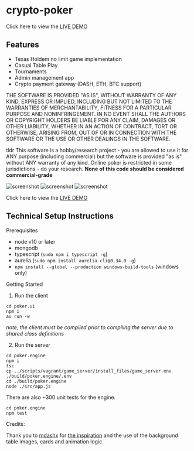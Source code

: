 ﻿# crypto-poker
 
 Click here to view the [LIVE DEMO](https://troyshouse.poker/)

Features
---
* Texas Holdem no limit game implementation
* Casual Table Play
* Tournaments
* Admin management app
* Crypto payment gateway (DASH, ETH, BTC support)

 THE SOFTWARE IS PROVIDED "AS IS", WITHOUT WARRANTY OF ANY KIND, EXPRESS OR IMPLIED, INCLUDING BUT NOT LIMITED TO THE WARRANTIES OF MERCHANTABILITY, FITNESS FOR A PARTICULAR PURPOSE AND NONINFRINGEMENT. IN NO EVENT SHALL THE AUTHORS OR COPYRIGHT HOLDERS BE LIABLE FOR ANY CLAIM, DAMAGES OR OTHER LIABILITY, WHETHER IN AN ACTION OF CONTRACT, TORT OR OTHERWISE, ARISING FROM, OUT OF OR IN CONNECTION WITH THE SOFTWARE OR THE USE OR OTHER DEALINGS IN THE SOFTWARE.
 
 tldr
 This software is a hobby/research project - you are allowed to use it for ANY purpose (including commercial) but the software is provided "as is" without ANY warranty of any kind. Online poker is restricted in some jurisdictions - do your research. **None of this code should be considered commercial-grade**
 
 ![screenshot](https://i.imgur.com/aLDDolt.png "Screenshot")
 ![screenshot](https://i.imgur.com/3jfNjfQ.png "Admin 1")
 ![screenshot](https://i.imgur.com/jUEddky.png "Admin 2")


Click here to view the [LIVE DEMO](https://troyshouse.poker/)




Technical Setup Instructions
---

Prerequisites
* node v10 or later
* mongodb
* typescript (`sudo npm i typescript -g`)
* aurelia (`sudo npm install aurelia-cli@0.34.0 -g`)
* `npm install --global --production windows-build-tools` (windows only)

Getting Started

1) Run the client
```
cd poker.ui
npm i
au run -w
```

*note, the client must be compiled prior to compiling the server due to shared class definitions*

2) Run the server
```
cd poker.engine
npm i
tsc
cp ../scripts/vagrant/game_server/install_files/game_server.env ./build/poker.engine/.env
cd ./build/poker.engine
node ./src/app.js
```

There are also ~300 unit tests for the engine.
```
cd poker.engine
npm test
```


Credits:

Thank you to [mdashx](https://github.com/mdashx) for [the inspiration](https://github.com/mdashx/pangea-poker-frontend) and the use of the background table images, cards and animation logic.
